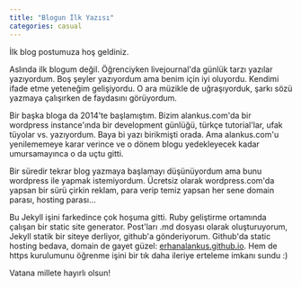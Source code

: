 ```yaml
---
title: "Blogun İlk Yazısı"
categories: casual
---
```

İlk blog postumuza hoş geldiniz.

Aslında ilk blogum değil. Öğrenciyken livejournal'da günlük tarzı yazılar yazıyordum. Boş şeyler yazıyordum ama benim için iyi oluyordu. Kendimi ifade etme yeteneğim gelişiyordu. O ara müzikle de uğraşıyorduk, şarkı sözü yazmaya çalışırken de faydasını görüyordum.

Bir başka bloga da 2014'te başlamıştım. Bizim alankus.com'da bir wordpress instance'ında bir development günlüğü, türkçe tutorial'lar, ufak tüyolar vs. yazıyordum. Baya bi yazı birikmişti orada. Ama alankus.com'u yenilememeye karar verince ve o dönem blogu yedekleyecek kadar umursamayınca o da uçtu gitti.

Bir süredir tekrar blog yazmaya başlamayı düşünüyordum ama bunu wordpress ile yapmak istemiyordum. Ücretsiz olarak wordpress.com'da yapsan bir sürü çirkin reklam, para verip temiz yapsan her sene domain parası, hosting parası...

Bu Jekyll işini farkedince çok hoşuma gitti. Ruby geliştirme ortamında çalışan bir static site generator. Post'ları .md dosyası olarak oluşturuyorum, Jekyll statik bir siteye derliyor, github'a gönderiyorum. Github'da static hosting bedava, domain de gayet güzel: [erhanalankus.github.io](https://erhanalankus.github.io). Hem de https kurulumunu öğrenme işini bir tık daha ileriye erteleme imkanı sundu :)

Vatana millete hayırlı olsun!
